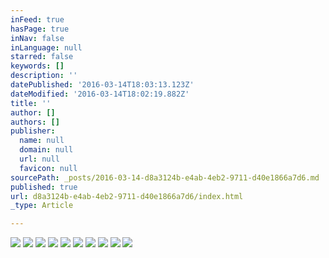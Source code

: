 ```yaml
---
inFeed: true
hasPage: true
inNav: false
inLanguage: null
starred: false
keywords: []
description: ''
datePublished: '2016-03-14T18:03:13.123Z'
dateModified: '2016-03-14T18:02:19.882Z'
title: ''
author: []
authors: []
publisher:
  name: null
  domain: null
  url: null
  favicon: null
sourcePath: _posts/2016-03-14-d8a3124b-e4ab-4eb2-9711-d40e1866a7d6.md
published: true
url: d8a3124b-e4ab-4eb2-9711-d40e1866a7d6/index.html
_type: Article

---
```

![](https://the-grid-user-content.s3-us-west-2.amazonaws.com/63404674-e133-4bb9-aa0a-e37b8d53d6c1.jpg)
![](https://the-grid-user-content.s3-us-west-2.amazonaws.com/2ff57a21-409d-4370-91b9-7abac2709636.jpg)
![](https://the-grid-user-content.s3-us-west-2.amazonaws.com/233def97-316d-4664-8a60-aeef2efdb876.jpg)
![](https://the-grid-user-content.s3-us-west-2.amazonaws.com/260e689c-b536-409a-bbf2-6308439efa60.jpg)
![](https://the-grid-user-content.s3-us-west-2.amazonaws.com/e294cfd7-50d4-42e0-bc60-33a886069735.jpg)
![](https://the-grid-user-content.s3-us-west-2.amazonaws.com/3354da72-e66b-412a-bbc2-5338973e7ab4.jpg)
![](https://the-grid-user-content.s3-us-west-2.amazonaws.com/84b206aa-a4a4-4dc2-ac43-6c14824c799a.jpg)
![](https://the-grid-user-content.s3-us-west-2.amazonaws.com/05d8d5f9-2adf-4807-8fc1-bf3124fd88d1.jpg)
![](https://the-grid-user-content.s3-us-west-2.amazonaws.com/303f1518-a4d8-4b8e-be18-9b5a809be3c8.jpg)
![](https://the-grid-user-content.s3-us-west-2.amazonaws.com/1337809f-5d89-444e-99ef-a7cc19d0bced.jpg)